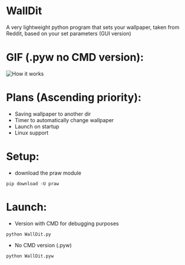 # WallDit
A very lightweight python program that sets your wallpaper, taken from Reddit, based on your set parameters (GUI version)

# GIF (.pyw no CMD version):
![How it works](http://i.imgur.com/jfVSYvC.gif)

# Plans (Ascending priority):
* Saving wallpaper to another dir
* Timer to automatically change wallpaper
* Launch on startup
* Linux support

# Setup:
* download the praw module
```
pip download -U praw
```

# Launch:

* Version with CMD for debugging purposes

```
python WallDit.py
```

* No CMD version (.pyw)

```
python WallDit.pyw
```